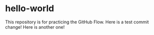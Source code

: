 # hello-world
This repository is for practicing the GitHub Flow.
Here is a test commit change!
Here is another one!
